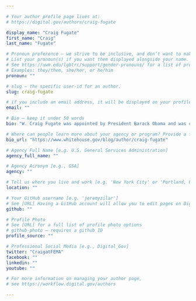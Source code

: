 ```yaml
---

# Your author profile page lives at:
# https://digital.gov/authors/craig-fugate

display_name: "Craig Fugate"
first_name: "Craig"
last_name: "Fugate"

# Pronoun preference — we strive to be inclusive, and don’t want to make assumptions on a person’s first name (be it a gender-neutral name, or is one more common in languages other than English). Learn more http://www.MyPronouns.org
# List your pronoun(s) if you want them displayed alongside your name. Leave it blank and we'll use just your name.
# See https://uwm.edu/lgbtrc/support/gender-pronouns/ for a list of pronouns
# Examples: they/them, she/her, or he/him
pronoun: ""

# slug — the specific user-id for an author.
slug: craig-fugate

# if you include an email address, it will be displayed on your profile page
email: ""

# Bio — keep it under 50 words
bio: "W. Craig Fugate was appointed by President Barack Obama and was confirmed by the U.S. Senate on May 13, 2009 to serve as the Administrator of the Federal Emergency Management Agency (FEMA)."

# Where can people learn more about your agency or program? Provide a full URL [e.g. 'https://www.example.gov/']
bio_url: "https://www.whitehouse.gov/blog/author/craig-fugate"

# Agency Full Name [e.g. U.S. General Services Administration]
agency_full_name: ""

# Agency Acronym [e.g., GSA]
agency: ""

# Tell us where you live and work [e.g. 'New York City' or 'Portland, OR']
location: ""

# Your GitHub username [e.g. 'jeremyzilar']
# See [URL] Having a GitHub account will allow you to edit pages on DigitalGov. The image used in your GitHub account can also be used to populate your digital.gov profile photo.
github: ""

# Profile Photo
# See [URL] for a full list of profile photo options
# github-photo — requires a github ID
profile_source: ""

# Professional Social Media [e.g., Digital_Gov]
twitter: "CraigatFEMA"
facebook: ""
linkedin: ""
youtube: ""

# For more information on managing your author page,
# see https://workflow.digital.gov/authors

---
```


